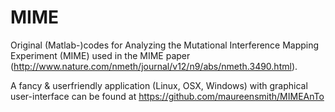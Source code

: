 # MIME
Original (Matlab-)codes for Analyzing the Mutational Interference Mapping Experiment (MIME) used in the MIME paper (http://www.nature.com/nmeth/journal/v12/n9/abs/nmeth.3490.html).

A fancy & userfriendly application (Linux, OSX, Windows) with graphical user-interface can be found at https://github.com/maureensmith/MIMEAnTo

